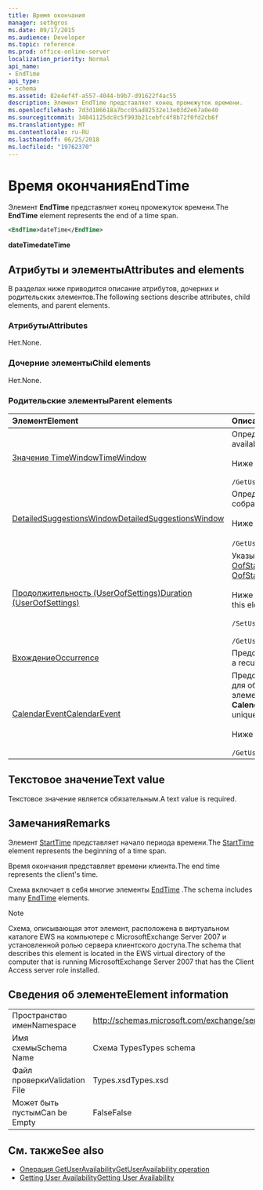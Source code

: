 ```yaml
---
title: Время окончания
manager: sethgros
ms.date: 09/17/2015
ms.audience: Developer
ms.topic: reference
ms.prod: office-online-server
localization_priority: Normal
api_name:
- EndTime
api_type:
- schema
ms.assetid: 82e4ef4f-a557-4044-b9b7-d91622f4ac55
description: Элемент EndTime представляет конец промежуток времени.
ms.openlocfilehash: 7d3d186618a7bcc05ad82532e13e03d2e67a0e40
ms.sourcegitcommit: 34041125dc8c5f993b21cebfc4f8b72f0fd2cb6f
ms.translationtype: MT
ms.contentlocale: ru-RU
ms.lasthandoff: 06/25/2018
ms.locfileid: "19762370"
---
```

# <a name="endtime"></a><span data-ttu-id="21f5a-103">Время окончания</span><span class="sxs-lookup"><span data-stu-id="21f5a-103">EndTime</span></span>

<span data-ttu-id="21f5a-104">Элемент **EndTime** представляет конец промежуток времени.</span><span class="sxs-lookup"><span data-stu-id="21f5a-104">The **EndTime** element represents the end of a time span.</span></span> 
  
```xml
<EndTime>dateTime</EndTime>
```

 <span data-ttu-id="21f5a-105">**dateTime**</span><span class="sxs-lookup"><span data-stu-id="21f5a-105">**dateTime**</span></span>
## <a name="attributes-and-elements"></a><span data-ttu-id="21f5a-106">Атрибуты и элементы</span><span class="sxs-lookup"><span data-stu-id="21f5a-106">Attributes and elements</span></span>

<span data-ttu-id="21f5a-107">В разделах ниже приводится описание атрибутов, дочерних и родительских элементов.</span><span class="sxs-lookup"><span data-stu-id="21f5a-107">The following sections describe attributes, child elements, and parent elements.</span></span>
  
### <a name="attributes"></a><span data-ttu-id="21f5a-108">Атрибуты</span><span class="sxs-lookup"><span data-stu-id="21f5a-108">Attributes</span></span>

<span data-ttu-id="21f5a-109">Нет.</span><span class="sxs-lookup"><span data-stu-id="21f5a-109">None.</span></span>
  
### <a name="child-elements"></a><span data-ttu-id="21f5a-110">Дочерние элементы</span><span class="sxs-lookup"><span data-stu-id="21f5a-110">Child elements</span></span>

<span data-ttu-id="21f5a-111">Нет.</span><span class="sxs-lookup"><span data-stu-id="21f5a-111">None.</span></span>
  
### <a name="parent-elements"></a><span data-ttu-id="21f5a-112">Родительские элементы</span><span class="sxs-lookup"><span data-stu-id="21f5a-112">Parent elements</span></span>

|<span data-ttu-id="21f5a-113">**Элемент**</span><span class="sxs-lookup"><span data-stu-id="21f5a-113">**Element**</span></span>|<span data-ttu-id="21f5a-114">**Описание**</span><span class="sxs-lookup"><span data-stu-id="21f5a-114">**Description**</span></span>|
|:-----|:-----|
|[<span data-ttu-id="21f5a-115">Значение TimeWindow</span><span class="sxs-lookup"><span data-stu-id="21f5a-115">TimeWindow</span></span>](timewindow.md) <br/> |<span data-ttu-id="21f5a-116">Определяет период времени, запрос пользователя сведений о доступности.</span><span class="sxs-lookup"><span data-stu-id="21f5a-116">Identifies the time span queried for the user availability information.</span></span><br/><br/> <span data-ttu-id="21f5a-117">Ниже приведен выражение XPath для этого элемента.</span><span class="sxs-lookup"><span data-stu-id="21f5a-117">The following is the XPath expression to this element:</span></span><br/><br/>  `/GetUserAvailabilityRequest/FreeBusyViewOptions/TimeWindow` <br/> |
|[<span data-ttu-id="21f5a-118">DetailedSuggestionsWindow</span><span class="sxs-lookup"><span data-stu-id="21f5a-118">DetailedSuggestionsWindow</span></span>](detailedsuggestionswindow.md) <br/> |<span data-ttu-id="21f5a-119">Определяет период времени, который будет опрошен на наличие подробные сведения о времени предложенного собрания.</span><span class="sxs-lookup"><span data-stu-id="21f5a-119">Identifies the time span that is queried for detailed information about suggested meeting times.</span></span><br/><br/> <span data-ttu-id="21f5a-120">Ниже приведен выражение XPath для этого элемента.</span><span class="sxs-lookup"><span data-stu-id="21f5a-120">The following is the XPath expression to this element:</span></span><br/><br/>  <span data-ttu-id="21f5a-121">`/GetUserAvailabilityRequest/SuggestionViewOptions/DetailedSuggestionsWindow`.</span><span class="sxs-lookup"><span data-stu-id="21f5a-121"></span></span>  <br/> |
|[<span data-ttu-id="21f5a-122">Продолжительность (UserOofSettings)</span><span class="sxs-lookup"><span data-stu-id="21f5a-122">Duration (UserOofSettings)</span></span>](duration-useroofsettings.md) <br/> | <span data-ttu-id="21f5a-123">Указывает, во время выполнения, для которого включен состояние об отсутствии на работе Office (OOF), если элемент [OofState](oofstate.md) задано значение **расписанию**.</span><span class="sxs-lookup"><span data-stu-id="21f5a-123">Specifies the duration for which the Out of Office (OOF) status is enabled if the [OofState](oofstate.md) element is set to **Scheduled**.</span></span>  <br/><br/>  <span data-ttu-id="21f5a-124">Ниже приведены возможные выражения XPath для этого элемента.</span><span class="sxs-lookup"><span data-stu-id="21f5a-124">The following are the possible XPath expressions to this element:</span></span><br/><br/>  `/SetUserOofSettingsRequest/UserOofSettings/Duration` <br/><br/>  `/GetUserOofSettingsResponse/OofSettings/Duration` <br/> |
|[<span data-ttu-id="21f5a-125">Вхождение</span><span class="sxs-lookup"><span data-stu-id="21f5a-125">Occurrence</span></span>](occurrence.md) <br/> |<span data-ttu-id="21f5a-126">Представляет измененной вхождения повторяющегося элемента календаря.</span><span class="sxs-lookup"><span data-stu-id="21f5a-126">Represents a single modified occurrence of a recurring calendar item.</span></span>  <br/> |
|[<span data-ttu-id="21f5a-127">CalendarEvent</span><span class="sxs-lookup"><span data-stu-id="21f5a-127">CalendarEvent</span></span>](calendarevent.md) <br/> |<span data-ttu-id="21f5a-128">Представляет вхождение элемента уникальный календаря.</span><span class="sxs-lookup"><span data-stu-id="21f5a-128">Represents a unique calendar item occurrence.</span></span> <span data-ttu-id="21f5a-129">Используется для обеспечения доступности запросы.</span><span class="sxs-lookup"><span data-stu-id="21f5a-129">This is used for Availability inquiries.</span></span> <span data-ttu-id="21f5a-130">Элемент **EndTime** является обязательным в элементе **CalendarEvent** .</span><span class="sxs-lookup"><span data-stu-id="21f5a-130">The **EndTime** element is required in the **CalendarEvent** element.</span></span> <span data-ttu-id="21f5a-131">Элемент **EndTime** в элементе **CalendarEvent** является уникальным для типа **CalendarEvent** .</span><span class="sxs-lookup"><span data-stu-id="21f5a-131">The **EndTime** element in the **CalendarEvent** element is unique to the **CalendarEvent** type.</span></span><br/><br/> <span data-ttu-id="21f5a-132">Ниже приведен выражение XPath для этого элемента.</span><span class="sxs-lookup"><span data-stu-id="21f5a-132">The following is the XPath expression to this element:</span></span><br/><br/>  `/GetUserAvailabilityResponse/FreeBusyResponseArray/FreeBusyResponse/FreeBusyView/CalendarEventArray/CalendarEvent[i]` <br/> |
   
## <a name="text-value"></a><span data-ttu-id="21f5a-133">Текстовое значение</span><span class="sxs-lookup"><span data-stu-id="21f5a-133">Text value</span></span>

<span data-ttu-id="21f5a-134">Текстовое значение является обязательным.</span><span class="sxs-lookup"><span data-stu-id="21f5a-134">A text value is required.</span></span>
  
## <a name="remarks"></a><span data-ttu-id="21f5a-135">Замечания</span><span class="sxs-lookup"><span data-stu-id="21f5a-135">Remarks</span></span>

<span data-ttu-id="21f5a-136">Элемент [StartTime](starttime.md) представляет начало периода времени.</span><span class="sxs-lookup"><span data-stu-id="21f5a-136">The [StartTime](starttime.md) element represents the beginning of a time span.</span></span> 
  
<span data-ttu-id="21f5a-137">Время окончания представляет времени клиента.</span><span class="sxs-lookup"><span data-stu-id="21f5a-137">The end time represents the client's time.</span></span>
  
<span data-ttu-id="21f5a-138">Схема включает в себя многие элементы [EndTime](endtime.md) .</span><span class="sxs-lookup"><span data-stu-id="21f5a-138">The schema includes many [EndTime](endtime.md) elements.</span></span> 
  
> [!NOTE]
> <span data-ttu-id="21f5a-139">Схема, описывающая этот элемент, расположена в виртуальном каталоге EWS на компьютере с MicrosoftExchange Server 2007 и установленной ролью сервера клиентского доступа.</span><span class="sxs-lookup"><span data-stu-id="21f5a-139">The schema that describes this element is located in the EWS virtual directory of the computer that is running MicrosoftExchange Server 2007 that has the Client Access server role installed.</span></span> 
  
## <a name="element-information"></a><span data-ttu-id="21f5a-140">Сведения об элементе</span><span class="sxs-lookup"><span data-stu-id="21f5a-140">Element information</span></span>

|||
|:-----|:-----|
|<span data-ttu-id="21f5a-141">Пространство имен</span><span class="sxs-lookup"><span data-stu-id="21f5a-141">Namespace</span></span>  <br/> |http://schemas.microsoft.com/exchange/services/2006/types  <br/> |
|<span data-ttu-id="21f5a-142">Имя схемы</span><span class="sxs-lookup"><span data-stu-id="21f5a-142">Schema Name</span></span>  <br/> |<span data-ttu-id="21f5a-143">Схема Types</span><span class="sxs-lookup"><span data-stu-id="21f5a-143">Types schema</span></span>  <br/> |
|<span data-ttu-id="21f5a-144">Файл проверки</span><span class="sxs-lookup"><span data-stu-id="21f5a-144">Validation File</span></span>  <br/> |<span data-ttu-id="21f5a-145">Types.xsd</span><span class="sxs-lookup"><span data-stu-id="21f5a-145">Types.xsd</span></span>  <br/> |
|<span data-ttu-id="21f5a-146">Может быть пустым</span><span class="sxs-lookup"><span data-stu-id="21f5a-146">Can be Empty</span></span>  <br/> |<span data-ttu-id="21f5a-147">False</span><span class="sxs-lookup"><span data-stu-id="21f5a-147">False</span></span>  <br/> |
   
## <a name="see-also"></a><span data-ttu-id="21f5a-148">См. также</span><span class="sxs-lookup"><span data-stu-id="21f5a-148">See also</span></span>

- [<span data-ttu-id="21f5a-149">Операция GetUserAvailability</span><span class="sxs-lookup"><span data-stu-id="21f5a-149">GetUserAvailability operation</span></span>](getuseravailability-operation.md)
- [<span data-ttu-id="21f5a-150">Getting User Availability</span><span class="sxs-lookup"><span data-stu-id="21f5a-150">Getting User Availability</span></span>](http://msdn.microsoft.com/library/d4133fcb-9b0f-4e6b-aadf-a389da83516a%28Office.15%29.aspx)

